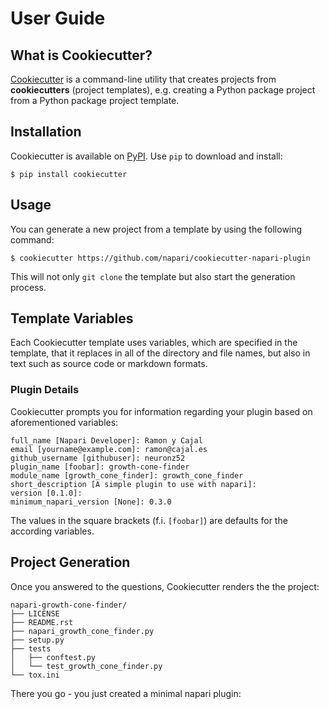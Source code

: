 # User Guide

## What is Cookiecutter?

[Cookiecutter] is a command-line utility that creates projects from **cookiecutters** (project
templates), e.g. creating a Python package project from a Python package project template.

## Installation

Cookiecutter is available on [PyPI]. Use ``pip`` to download and install:

```no-highlight
$ pip install cookiecutter
```

## Usage

You can generate a new project from a template by using the following command:

```no-highlight
$ cookiecutter https://github.com/napari/cookiecutter-napari-plugin
```

This will not only ``git clone`` the template but also start the generation process.

## Template Variables

Each Cookiecutter template uses variables, which are specified in the template, that
it replaces in all of the directory and file names, but also in text such as source code
or markdown formats.

### Plugin Details

Cookiecutter prompts you for information regarding your plugin based on aforementioned variables:

```no-highlight
full_name [Napari Developer]: Ramon y Cajal
email [yourname@example.com]: ramon@cajal.es
github_username [githubuser]: neuronz52
plugin_name [foobar]: growth-cone-finder
module_name [growth_cone_finder]: growth_cone_finder
short_description [A simple plugin to use with napari]:
version [0.1.0]:
minimum_napari_version [None]: 0.3.0
```

The values in the square brackets (f.i. ``[foobar]``) are defaults for the according variables.

## Project Generation

Once you answered to the questions, Cookiecutter renders the the project:

```no-highlight
napari-growth-cone-finder/
├── LICENSE
├── README.rst
├── napari_growth_cone_finder.py
├── setup.py
├── tests
│   ├── conftest.py
│   └── test_growth_cone_finder.py
└── tox.ini
```

There you go - you just created a minimal napari plugin:

  [Cookiecutter]: https://github.com/audreyr/cookiecutter
  [PyPI]: https://pypi.org/project/cookiecutter
